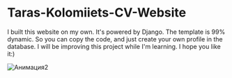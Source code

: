 # Taras-Kolomiiets-CV-Website
I built this website on my own. It's powered by Django. The template is 99% dynamic. So you can copy the code, and just create your own profile in the database. I will be improving this project while I'm learning. I hope you like it:)

![Анимация2](https://user-images.githubusercontent.com/109743085/189932746-9fea928a-a3a9-4f9b-899d-5529cabf69fe.gif)
